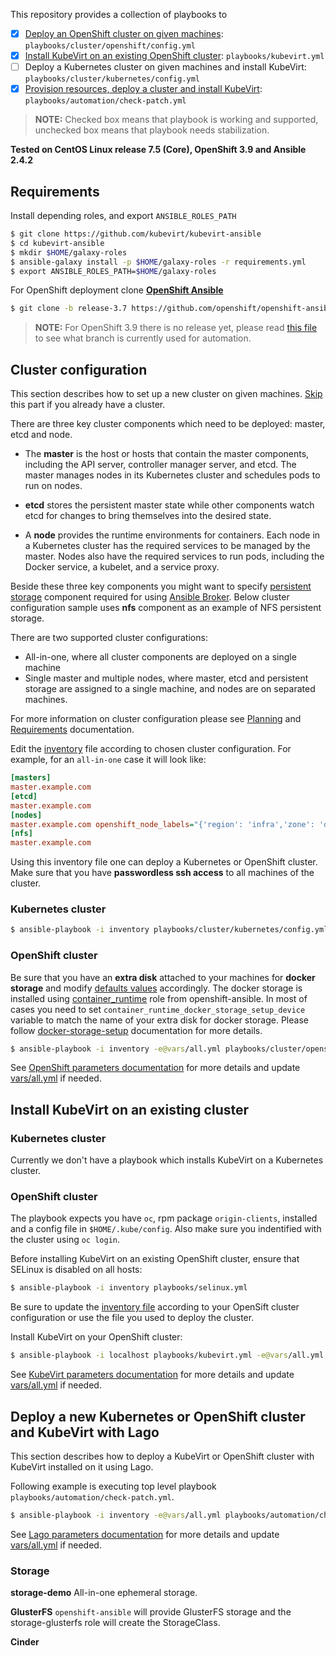 This repository provides a collection of playbooks to

- [x] [Deploy an OpenShift cluster on given machines](#deploy-kubernetes-or-openshift-and-kubevirt): `playbooks/cluster/openshift/config.yml`
- [x] [Install KubeVirt on an existing OpenShift cluster](#install-kubevirt-on-existing-cluster): `playbooks/kubevirt.yml`
- [ ] Deploy a Kubernetes cluster on given machines and install KubeVirt: `playbooks/cluster/kubernetes/config.yml`
- [x] [Provision resources, deploy a cluster and install KubeVirt](#deploy-new-kubernetes-or-openshift-cluster-and-kubevirt-with-lago): `playbooks/automation/check-patch.yml`

> **NOTE:** Checked box means that playbook is working and supported, unchecked box means that playbook needs stabilization.

**Tested on CentOS Linux release 7.5 (Core), OpenShift 3.9 and Ansible 2.4.2**

## Requirements

Install depending roles, and export `ANSIBLE_ROLES_PATH`

```bash
$ git clone https://github.com/kubevirt/kubevirt-ansible
$ cd kubevirt-ansible
$ mkdir $HOME/galaxy-roles
$ ansible-galaxy install -p $HOME/galaxy-roles -r requirements.yml
$ export ANSIBLE_ROLES_PATH=$HOME/galaxy-roles
```

For OpenShift deployment clone [**OpenShift Ansible**](openshift-ansible-project)

```bash
$ git clone -b release-3.7 https://github.com/openshift/openshift-ansible
```

> **NOTE:** For OpenShift 3.9 there is no release yet,
please read [this file](../automation/check-patch.openshift_3-9.sh) to see
what branch is currently used for automation.

## Cluster configuration
This section describes how to set up a new cluster on given machines. [Skip](#install-kubevirt-on-an-existing-cluster) this part if you already have a cluster.

There are three key cluster components which need to be deployed: master, etcd and node.

* The **master** is the host or hosts that contain the master components,
  including the API server, controller manager server, and etcd.
  The master manages nodes in its Kubernetes cluster and schedules pods
  to run on nodes.

* **etcd** stores the persistent master state while other components watch
  etcd for changes to bring themselves into the desired state.

* A **node** provides the runtime environments for containers.
  Each node in a Kubernetes cluster has the required services
  to be managed by the master. Nodes also have the required services
  to run pods, including the Docker service, a kubelet, and a service proxy.

Beside these three key components you might want to specify [persistent storage](https://docs.openshift.org/latest/install_config/persistent_storage/index.html#install-config-persistent-storage-index) component required for using [Ansible Broker](https://docs.openshift.org/latest/install_config/install/advanced_install.html#configuring-openshift-ansible-broker). Below cluster configuration sample uses **nfs** component as an example of NFS persistent storage.

There are two supported cluster configurations:

* All-in-one, where all cluster components are deployed on a single machine
* Single master and multiple nodes, where master, etcd and persistent storage are assigned to a single machine, and nodes are on separated machines.

For more information on cluster configuration please see [Planning](https://docs.openshift.org/latest/install_config/install/planning.html) and [Requirements](https://docs.openshift.org/latest/install_config/install/prerequisites.html) documentation.

Edit the [inventory](../inventory) file according to chosen cluster configuration. For example, for an `all-in-one` case it will look like:

```ini
[masters]
master.example.com
[etcd]
master.example.com
[nodes]
master.example.com openshift_node_labels="{'region': 'infra','zone': 'default'}" openshift_schedulable=true
[nfs]
master.example.com
```

Using this inventory file one can deploy a Kubernetes or OpenShift cluster.
Make sure that you have **passwordless ssh access** to all machines of the cluster.

### Kubernetes cluster


```bash
$ ansible-playbook -i inventory playbooks/cluster/kubernetes/config.yml
```

### OpenShift cluster

Be sure that you have an **extra disk** attached to your machines
for **docker storage** and modify [defaults values][container_runtime-defaults]
accordingly. The docker storage is installed using [container_runtime] role from openshift-ansible.
In most of cases you need to set `container_runtime_docker_storage_setup_device` variable
to match the name of your extra disk for docker storage.
Please follow [docker-storage-setup] documentation for more details.


```bash
$ ansible-playbook -i inventory -e@vars/all.yml playbooks/cluster/openshift/config.yml
```
See [OpenShift parameters documentation](./cluster/openshift/README.md) for more details and update [vars/all.yml](../vars/all.yml) if needed.

## Install KubeVirt on an existing cluster

### Kubernetes cluster

Currently we don't have a playbook which installs KubeVirt on a Kubernetes cluster.

### OpenShift cluster

The playbook expects you have ```oc```, rpm package ```origin-clients```,
installed and a config file in ```$HOME/.kube/config```.  Also make sure you
indentified with the cluster using ```oc login```.

Before installing KubeVirt on an existing OpenShift cluster, ensure that SELinux is disabled on all hosts:

```bash
$ ansible-playbook -i inventory playbooks/selinux.yml
```

Be sure to update the [inventory file](../inventory) according to your OpenSift cluster configuration or use the file you used to deploy the cluster.

Install KubeVirt on your OpenShift cluster:

```bash
$ ansible-playbook -i localhost playbooks/kubevirt.yml -e@vars/all.yml
```

See [KubeVirt parameters documentation](../roles/kubevirt/README.md) for more details and update [vars/all.yml](../vars/all.yml) if needed.

## Deploy a new Kubernetes or OpenShift cluster and KubeVirt with Lago

This section describes how to deploy a KubeVirt or OpenShift cluster with KubeVirt installed on it using Lago.

Following example is executing top level playbook `playbooks/automation/check-patch.yml`.

```bash
$ ansible-playbook -i inventory -e@vars/all.yml playbooks/automation/check-patch.yml
```

See [Lago parameters documentation](../playbooks/provider/lago/README.md) for more details and update [vars/all.yml](../vars/all.yml) if needed.

### Storage

**storage-demo**
All-in-one ephemeral storage.

**GlusterFS**
```openshift-ansible``` will provide GlusterFS storage and the storage-glusterfs role will
create the StorageClass.

**Cinder**

[container_runtime]: https://github.com/openshift/openshift-ansible/tree/master/roles/container_runtime
[docker-storage-setup]: https://docs.openshift.org/latest/install_config/install/host_preparation.html#configuring-docker-storage
[container_runtime-defaults]: https://github.com/openshift/openshift-ansible/blob/master/roles/container_runtime/defaults/main.yml
[openshift-ansible-project]: https://github.com/openshift/openshift-ansible
